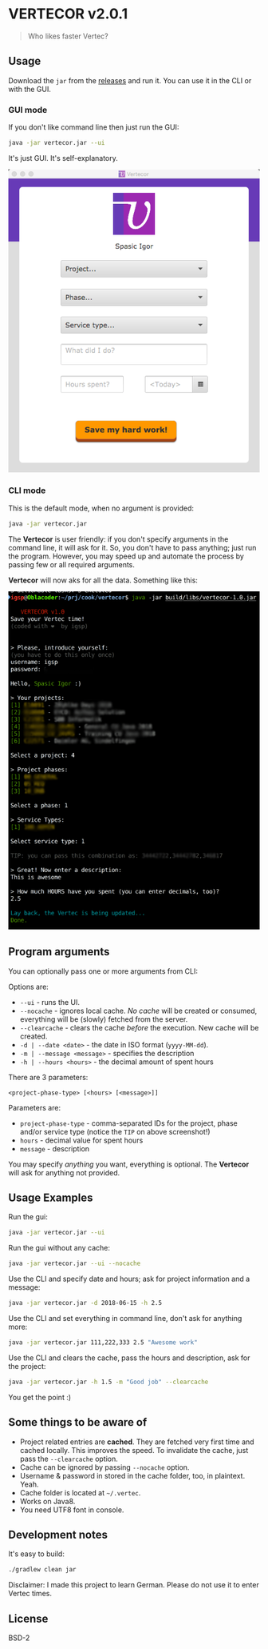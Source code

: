 # VERTECOR v2.0.1

> Who likes faster Vertec? 

## Usage

Download the `jar` from the [releases](https://github.com/igr/vertecor/releases) and run it. You can use it in the CLI or with the GUI. 

### GUI mode

If you don't like command line then just run the GUI:

```bash
java -jar vertecor.jar --ui
```

It's just GUI. It's self-explanatory. 

![](ui.png)

### CLI mode

This is the default mode, when no argument is provided:

```bash
java -jar vertecor.jar
```

The **Vertecor** is user friendly: if you don't specify arguments in the command line, it will ask for it. So, you don't have to pass anything; just run the program. However, you may speed up and automate the process by passing few or all required arguments.

**Vertecor** will now aks for all the data. Something like this:

![](v1.png)

## Program arguments

You can optionally pass one or more arguments from CLI:

Options are:

+ `--ui` - runs the UI.
+ `--nocache` - ignores local cache. _No cache_ will be created or consumed, everything will be (slowly) fetched from the server.
+ `--clearcache` - clears the cache _before_ the execution. New cache will be created.
+ `-d | --date <date>` - the date in ISO format (`yyyy-MM-dd`).
+ `-m | --message <message>` - specifies the description
+ `-h | --hours <hours>` - the decimal amount of spent hours

There are 3 parameters:

```
<project-phase-type> [<hours> [<message>]]
```

Parameters are:

+ `project-phase-type` - comma-separated IDs for the project, phase and/or service type (notice the `TIP` on above screenshot!)
+ `hours` - decimal value for spent hours
+ `message` - description

You may specify _anything_ you want, everything is optional. The **Vertecor** will ask for anything not provided.

## Usage Examples

Run the gui:

```bash
java -jar vertecor.jar --ui
```

Run the gui without any cache:

```bash
java -jar vertecor.jar --ui --nocache
```

Use the CLI and specify date and hours; ask for project information and a message:

```bash
java -jar vertecor.jar -d 2018-06-15 -h 2.5
```

Use the CLI and set everything in command line, don't ask for anything more:

```bash
java -jar vertecor.jar 111,222,333 2.5 "Awesome work"
```

Use the CLI and clears the cache, pass the hours and description, ask for the project:

```bash
java -jar vertecor.jar -h 1.5 -m "Good job" --clearcache
```

You get the point :)

## Some things to be aware of

+ Project related entries are **cached**. They are fetched very first time and cached locally. This improves the speed. To invalidate the cache, just pass the `--clearcache` option.
+ Cache can be ignored by passing `--nocache` option.
+ Username & password in stored in the cache folder, too, in plaintext. Yeah.
+ Cache folder is located at `~/.vertec`.
+ Works on Java8.
+ You need UTF8 font in console.

## Development notes

It's easy to build:

```bash
./gradlew clean jar
```

Disclaimer: I made this project to learn German. Please do not use it to enter Vertec times.

## License

BSD-2